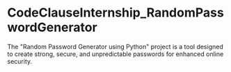 # CodeClauseInternship_RandomPasswordGenerator
The "Random Password Generator using Python" project is a tool designed to create strong, secure, and unpredictable passwords for enhanced online security.
